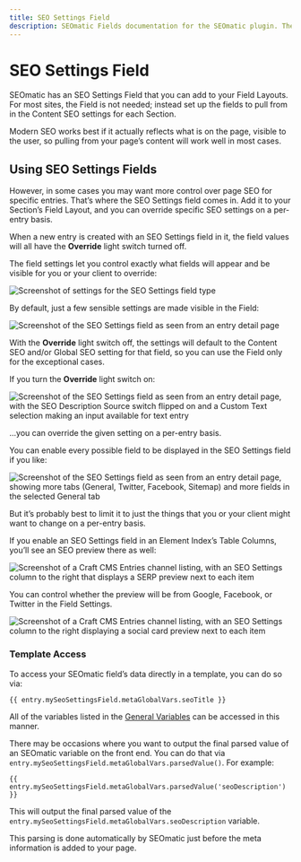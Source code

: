 ```yaml
---
title: SEO Settings Field
description: SEOmatic Fields documentation for the SEOmatic plugin. The SEOmatic plugin facilitates modern SEO best practices & implementation for Craft CMS 4.
---
```


# SEO Settings Field

SEOmatic has an SEO Settings Field that you can add to your Field Layouts. For most sites, the Field is not needed; instead set up the fields to pull from in the Content SEO settings for each Section.

Modern SEO works best if it actually reflects what is on the page, visible to the user, so pulling from your page’s content will work well in most cases.

## Using SEO Settings Fields

However, in some cases you may want more control over page SEO for specific entries. That’s where the SEO Settings field comes in. Add it to your Section’s Field Layout, and you can override specific SEO settings on a per-entry basis.

When a new entry is created with an SEO Settings field in it, the field values will all have the **Override** light switch turned off.

The field settings let you control exactly what fields will appear and be visible for you or your client to override:

![Screenshot of settings for the SEO Settings field type](./resources/screenshots/seomatic-field-settings.png)

By default, just a few sensible settings are made visible in the Field:

![Screenshot of the SEO Settings field as seen from an entry detail page](./resources/screenshots/seomatic-field-defaults.png)

With the **Override** light switch off, the settings will default to the Content SEO and/or Global SEO setting for that field, so you can use the Field only for the exceptional cases.

If you turn the **Override** light switch on:

![Screenshot of the SEO Settings field as seen from an entry detail page, with the SEO Description Source switch flipped on and a Custom Text selection making an input available for text entry](./resources/screenshots/seomatic-field-defaults-override.png)

...you can override the given setting on a per-entry basis.

You can enable every possible field to be displayed in the SEO Settings field if you like:

![Screenshot of the SEO Settings field as seen from an entry detail page, showing more tabs (General, Twitter, Facebook, Sitemap) and more fields in the selected General tab](./resources/screenshots/seomatic-field-full.png)

But it’s probably best to limit it to just the things that you or your client might want to change on a per-entry basis.

If you enable an SEO Settings field in an Element Index’s Table Columns, you’ll see an SEO preview there as well:

![Screenshot of a Craft CMS Entries channel listing, with an SEO Settings column to the right that displays a SERP preview next to each item](./resources/screenshots/seomatic-table-columns-google.png)

You can control whether the preview will be from Google, Facebook, or Twitter in the Field Settings.

![Screenshot of a Craft CMS Entries channel listing, with an SEO Settings column to the right displaying a social card preview next to each item](./resources/screenshots/seomatic-table-columns-facebook.png)

### Template Access

To access your SEOmatic field’s data directly in a template, you can do so via:

```twig
{{ entry.mySeoSettingsField.metaGlobalVars.seoTitle }}
```

All of the variables listed in the [General Variables](./using/index.md#seomatic-variables) can be accessed in this manner.

There may be occasions where you want to output the final parsed value of an SEOmatic variable on the front end. You can do that via `entry.mySeoSettingsField.metaGlobalVars.parsedValue()`. For example:

```twig
{{ entry.mySeoSettingsField.metaGlobalVars.parsedValue('seoDescription') }}
```

This will output the final parsed value of the `entry.mySeoSettingsField.metaGlobalVars.seoDescription` variable.

This parsing is done automatically by SEOmatic just before the meta information is added to your page.
